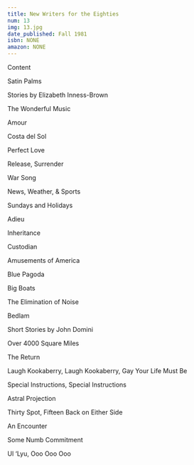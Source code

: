 ```yaml
---
title: New Writers for the Eighties
num: 13
img: 13.jpg
date_published: Fall 1981
isbn: NONE
amazon: NONE
---
```


Content

Satin Palms

Stories by Elizabeth Inness-Brown

The Wonderful Music

Amour

Costa del Sol

Perfect Love

Release, Surrender

War Song

News, Weather, & Sports

Sundays and Holidays

Adieu

Inheritance

Custodian

Amusements of America

Blue Pagoda

Big Boats

The Elimination of Noise

Bedlam

Short Stories by John Domini

Over 4000 Square Miles

The Return

Laugh Kookaberry, Laugh Kookaberry, Gay Your Life Must Be

Special Instructions, Special Instructions

Astral Projection

Thirty Spot, Fifteen Back on Either Side

An Encounter

Some Numb Commitment

Ul ‘Lyu, Ooo Ooo Ooo

